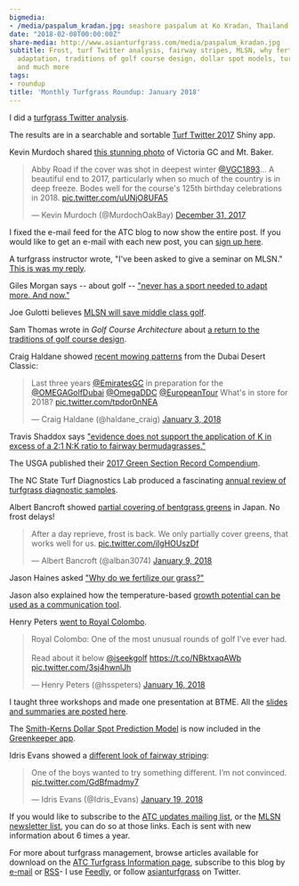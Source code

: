 ```yaml
---
bigmedia:
- /media/paspalum_kradan.jpg: seashore paspalum at Ko Kradan, Thailand
date: "2018-02-08T00:00:00Z"
share-media: http://www.asianturfgrass.com/media/paspalum_kradan.jpg
subtitle: Frost, turf Twitter analysis, fairway stripes, MLSN, why fertilize?, golf
  adaptation, traditions of golf course design, dollar spot models, turfgrass diseases,
  and much more
tags:
- roundup
title: 'Monthly Turfgrass Roundup: January 2018'
---
```


I did a [turfgrass Twitter analysis](http://www.asianturfgrass.com/2018-01-09-turfgrass-twitter-analysis/).

The results are in a searchable and sortable [Turf Twitter 2017](https://asianturfgrass.shinyapps.io/turf_twitter/) Shiny app.

Kevin Murdoch shared [this stunning photo](https://twitter.com/MurdochOakBay/status/947618209611386882) of Victoria GC and Mt. Baker.

<blockquote class="twitter-tweet" data-lang="en"><p lang="en" dir="ltr">Abby Road if the cover was shot in deepest winter <a href="https://twitter.com/VGC1893?ref_src=twsrc%5Etfw">@VGC1893</a>... A beautiful end to 2017, particularly when so much of the country is in deep freeze.  Bodes well for the course&#39;s 125th birthday celebrations in 2018. <a href="https://t.co/uUNjO8UFA5">pic.twitter.com/uUNjO8UFA5</a></p>&mdash; Kevin Murdoch (@MurdochOakBay) <a href="https://twitter.com/MurdochOakBay/status/947618209611386882?ref_src=twsrc%5Etfw">December 31, 2017</a></blockquote>
<script async src="https://platform.twitter.com/widgets.js" charset="utf-8"></script>

I fixed the e-mail feed for the ATC blog to now show the entire post. If you would like to get an e-mail with each new post, you can [sign up here](http://www.subscribepage.com/atc_blog_email).

A turfgrass instructor wrote, "I've been asked to give a seminar on MLSN." [This is was my reply](http://www.asianturfgrass.com/2018-01-13-asked-to-give-seminar/).

Giles Morgan says -- about golf -- ["never has a sport needed to adapt more. And now."](http://www.asianturfgrass.com/2018-01-15-morgan-on-golf-adaptation/)

Joe Gulotti believes [MLSN will save middle class golf](http://www.asianturfgrass.com/2018-01-20-more-than-a-success-story/).

Sam Thomas wrote in *Golf Course Architecture* about [a return to the traditions of golf course design](http://digital.tudor-rose.co.uk/golf-course-architecture/issue51/#44).

Craig Haldane showed [recent mowing patterns](https://twitter.com/haldane_craig/status/948539624305123328) from the Dubai Desert Classic:

<blockquote class="twitter-tweet" data-lang="en"><p lang="en" dir="ltr">Last three years <a href="https://twitter.com/EmiratesGC?ref_src=twsrc%5Etfw">@EmiratesGC</a> in preparation for the <a href="https://twitter.com/OMEGAGolfDubai?ref_src=twsrc%5Etfw">@OMEGAGolfDubai</a> <a href="https://twitter.com/OmegaDDC?ref_src=twsrc%5Etfw">@OmegaDDC</a> <a href="https://twitter.com/EuropeanTour?ref_src=twsrc%5Etfw">@EuropeanTour</a> What&#39;s in store for 2018? <a href="https://t.co/tpdor0nNEA">pic.twitter.com/tpdor0nNEA</a></p>&mdash; Craig Haldane (@haldane_craig) <a href="https://twitter.com/haldane_craig/status/948539624305123328?ref_src=twsrc%5Etfw">January 3, 2018</a></blockquote>
<script async src="https://platform.twitter.com/widgets.js" charset="utf-8"></script>

Travis Shaddox says ["evidence does not support the application of K in excess of a 2:1 N:K ratio to fairway bermudagrasses."](https://twitter.com/TravisShaddox/status/948197369165774849)

The USGA published their [2017 Green Section Record Compendium](http://www.usga.org/course-care/digitalcollections/2017-gsr-compendium.html).

The NC State Turf Diagnostics Lab produced a fascinating [annual review of turfgrass diagnostic samples](https://turfpathology.plantpath.ncsu.edu/2018/01/08/2017-diagnostics-lab-review/).

Albert Bancroft showed [partial covering of bentgrass greens](https://twitter.com/alban3074/status/950846124029394944) in Japan. No frost delays!

<blockquote class="twitter-tweet" data-lang="en"><p lang="en" dir="ltr">After a day reprieve, frost is back. We only partially cover greens, that works well for us. <a href="https://t.co/iIgHOUszDf">pic.twitter.com/iIgHOUszDf</a></p>&mdash; Albert Bancroft (@alban3074) <a href="https://twitter.com/alban3074/status/950846124029394944?ref_src=twsrc%5Etfw">January 9, 2018</a></blockquote>
<script async src="https://platform.twitter.com/widgets.js" charset="utf-8"></script>

Jason Haines asked ["Why do we fertilize our grass?"](http://www.turfhacker.com/2018/01/how-to-use-less-fertilizer.html)

Jason also explained how the temperature-based [growth potential can be used as a communication tool](http://www.turfhacker.com/2018/01/using-growth-potential-as-communication.html).

Henry Peters [went to Royal Colombo](https://twitter.com/hsspeters/status/953075382726541312).

<blockquote class="twitter-video" data-lang="en"><p lang="en" dir="ltr">Royal Colombo: One of the most unusual rounds of golf I’ve ever had. <br><br>Read about it below <a href="https://twitter.com/iseekgolf?ref_src=twsrc%5Etfw">@iseekgolf</a> <a href="https://t.co/NBktxaqAWb">https://t.co/NBktxaqAWb</a> <a href="https://t.co/3sj4hwnlJh">pic.twitter.com/3sj4hwnlJh</a></p>&mdash; Henry Peters (@hsspeters) <a href="https://twitter.com/hsspeters/status/953075382726541312?ref_src=twsrc%5Etfw">January 16, 2018</a></blockquote>
<script async src="https://platform.twitter.com/widgets.js" charset="utf-8"></script>

I taught three workshops and made one presentation at BTME. All the [slides and summaries are posted here](http://www.asianturfgrass.com/2018-01-24-four-presentations-at-BTME/).

The [Smith-Kerns Dollar Spot Prediction Model](https://tdl.wisc.edu/dollar-spot-model/) is now included in the [Greenkeeper app](http://greenkeeperapp.com/home.php).

Idris Evans showed a [different look of fairway striping](https://twitter.com/Idris_Evans/status/954158016483348480):

<blockquote class="twitter-tweet" data-lang="en"><p lang="en" dir="ltr">One of the boys wanted to try something different.  I’m not convinced. <a href="https://t.co/GdBfmadmy7">pic.twitter.com/GdBfmadmy7</a></p>&mdash; Idris Evans (@Idris_Evans) <a href="https://twitter.com/Idris_Evans/status/954158016483348480?ref_src=twsrc%5Etfw">January 19, 2018</a></blockquote>
<script async src="https://platform.twitter.com/widgets.js" charset="utf-8"></script>

If you would like to subscribe to the [ATC updates mailing list](http://www.subscribepage.com/atcupdate), or the [MLSN newsletter list](http://www.subscribepage.com/mlsn), you can do so at those links. Each is sent with new information about 6 times a year. 

For more about turfgrass management, browse articles available for download on the [ATC Turfgrass Information page](http://www.micahwoods.typepad.com/test_static/turf-information.html), subscribe to this blog by [e-mail](http://www.subscribepage.com/atc_blog_email) or [RSS](http://www.asianturfgrass.com/feed.xml)- I use [Feedly](http://cloud.feedly.com/#welcome), or follow [asianturfgrass](https://twitter.com/asianturfgrass) on Twitter.
